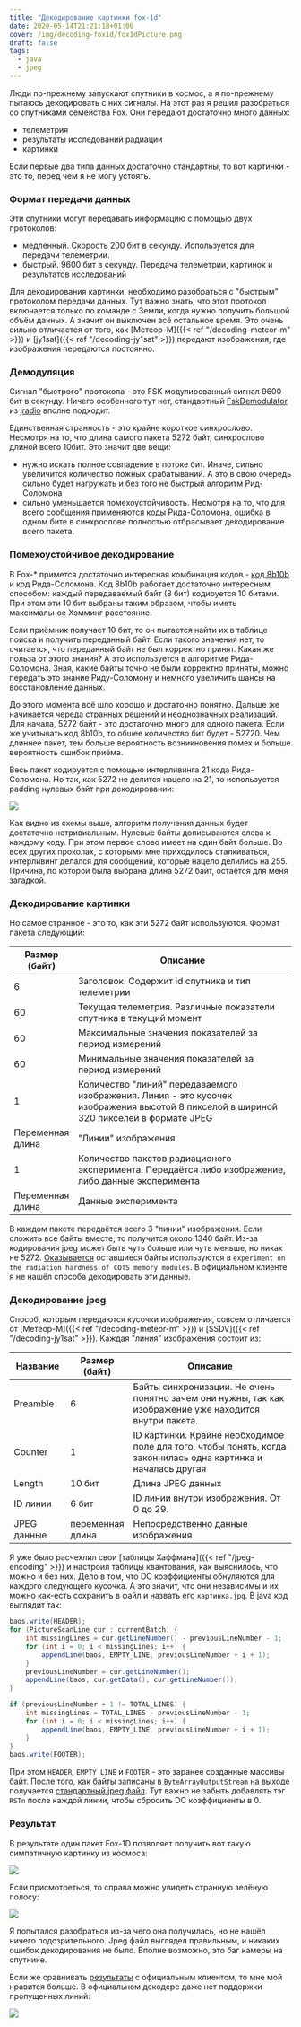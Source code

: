 ```yaml
---
title: "Декодирование картинки fox-1d"
date: 2020-05-14T21:21:18+01:00
cover: /img/decoding-fox1d/fox1dPicture.png
draft: false
tags:
  - java
  - jpeg
---
```


Люди по-прежнему запускают спутники в космос, а я по-прежнему пытаюсь декодировать с них сигналы. На этот раз я решил разобраться со спутниками семейства Fox. Они передают достаточно много данных:
 
 * телеметрия
 * результаты исследований радиации
 * картинки
 
Если первые два типа данных достаточно стандартны, то вот картинки - это то, перед чем я не могу устоять.

### Формат передачи данных

Эти спутники могут передавать информацию с помощью двух протоколов:

 * медленный. Скорость 200 бит в секунду. Используется для передачи телеметрии.
 * быстрый. 9600 бит в секунду. Передача телеметрии, картинок и результатов исследований

Для декодирования картинки, необходимо разобраться с "быстрым" протоколом передачи данных. Тут важно знать, что этот протокол включается только по команде с Земли, когда нужно получить большой объём данных. А значит он выключен всё остальное время. Это очень сильно отличается от того, как [Метеор-М]({{< ref "/decoding-meteor-m" >}}) и [jy1sat]({{< ref "/decoding-jy1sat" >}}) передают изображения, где изображения передаются постоянно.

### Демодуляция

Сигнал "быстрого" протокола - это FSK модулированный сигнал 9600 бит в секунду. Ничего особенного тут нет, стандартный [FskDemodulator](https://github.com/dernasherbrezon/jradio/blob/master/src/main/java/ru/r2cloud/jradio/demod/FskDemodulator.java) из [jradio](https://github.com/dernasherbrezon/jradio) вполне подходит. 

Единственная странность - это крайне короткое синхрослово. Несмотря на то, что длина самого пакета 5272 байт, синхрослово длиной всего 10бит. Это значит две вещи:

 * нужно искать полное совпадение в потоке бит. Иначе, сильно увеличится количество ложных срабатываний. А это в свою очередь сильно будет нагружать и без того не быстрый алгоритм Рид-Соломона
 * сильно уменьшается помехоустойчивость. Несмотря на то, что для всего сообщения применяются коды Рида-Соломона, ошибка в одном бите в синхрослове полностью отбрасывает декодирование всего пакета.
 
### Помехоустойчивое декодирование

В Fox-* примется достаточно интересная комбинация кодов - [код 8b10b](https://en.wikipedia.org/wiki/8b/10b_encoding) и код Рида-Соломона. Код 8b10b работает достаточно интересным способом: каждый передаваемый байт (8 бит) кодируется 10 битами. При этом эти 10 бит выбраны таким образом, чтобы иметь максимальное Хэмминг расстояние.

Если приёмник получает 10 бит, то он пытается найти их в таблице поиска и получить переданный байт. Если такого значения нет, то считается, что переданный байт не был корректно принят. Какая же польза от этого знания? А это используется в алгоритме Рида-Соломона. Зная, какие байты точно не были корректно приняты, можно передать это знание Риду-Соломону и немного увеличить шансы на восстановление данных.

До этого момента всё шло хорошо и достаточно понятно. Дальше же начинается череда странных решений и неоднозначных реализаций. Для начала, 5272 байт - это достаточно много для одного пакета. Если же учитывать код 8b10b, то общее количество бит будет - 52720. Чем длиннее пакет, тем больше вероятность возникновения помех и больше вероятность ошибок приёма.

Весь пакет кодируется с помощью интерливинга 21 кода Рида-Соломона. Но так, как 5272 не делится нацело на 21, то используется padding нулевых байт при декодировании:

![](/img/decoding-fox1d/4.png)

Как видно из схемы выше, алгоритм получения данных будет достаточно нетривиальным. Нулевые байты дописываются слева к каждому коду. При этом первое слово имеет на один байт больше. Во всех других проколах, с которыми мне приходилось сталкиваться, интерливинг делался для сообщений, которые нацело делились на 255. Причина, по которой была выбрана длина 5272 байт, остаётся для меня загадкой.

### Декодирование картинки

Но самое странное - это то, как эти 5272 байт используются. Формат пакета следующий:

<table>
	<thead>
		<tr>
			<th style="width: 20%">Размер (байт)</th>
			<th>Описание</th>
		</tr>
	</thead>
	<tbody>
		<tr>	
			<td>6</td>
			<td>Заголовок. Содержит id спутника и тип телеметрии</td>
		</tr>
		<tr>	
			<td>60</td>
			<td>Текущая телеметрия. Различные показатели спутника в текущий момент</td>
		</tr>
		<tr>	
			<td>60</td>
			<td>Максимальные значения показателей за период измерений</td>
		</tr>
		<tr>	
			<td>60</td>
			<td>Минимальные значения показателей за период измерений</td>
		</tr>
		<tr>	
			<td>1</td>
			<td>Количество "линий" передаваемого изображения. Линия - это кусочек изображения высотой 8 пикселой в шириной 320 пикселей в формате JPEG</td>
		</tr>
		<tr>	
			<td>Переменная длина</td>
			<td>"Линии" изображения</td>
		</tr>
		<tr>	
			<td>1</td>
			<td>Количество пакетов радиационого эксперимента. Передаётся либо изображение, либо данные эксперимента</td>
		</tr>
		<tr>	
			<td>Переменная длина</td>
			<td>Данные эксперимента</td>
		</tr>
	</tbody>
</table>

В каждом пакете передаётся всего 3 "линии" изображения. Если сложить все байты вместе, то получится около 1340 байт. Из-за кодирования jpeg может быть чуть больше или чуть меньше, но никак не 5272. [Оказывается](https://github.com/ac2cz/FoxTelem/issues/632) оставшиеся байты используются в ```experiment on the radiation hardness of COTS memory modules```. В официальном клиенте я не нашёл способа декодировать эти данные.

### Декодирование jpeg

Способ, которым передаются кусочки изображения, совсем отличается от [Метеор-М]({{< ref "/decoding-meteor-m" >}}) и [SSDV]({{< ref "/decoding-jy1sat" >}}). Каждая "линия" изображения состоит из:

<table>
	<thead>
		<tr>
			<th style="width: 20%">Название</th>
			<th style="width: 20%">Размер (байт)</th>
			<th>Описание</th>
		</tr>
	</thead>
	<tbody>
		<tr>	
			<td>Preamble</td>
			<td>6</td>
			<td>Байты синхронизации. Не очень понятно зачем они нужны, так как изображение уже находится внутри пакета.</td>
		</tr>
		<tr>	
			<td>Counter</td>
			<td>1</td>
			<td>ID картинки. Крайне необходимое поле для того, чтобы понять, когда закончилась одна картинка и началась другая</td>
		</tr>
		<tr>	
			<td>Length</td>
			<td>10 бит</td>
			<td>Длина JPEG данных</td>
		</tr>
		<tr>	
			<td>ID линии</td>
			<td>6 бит</td>
			<td>ID линии внутри изображения. От 0 до 29.</td>
		</tr>		
		<tr>	
			<td>JPEG данные</td>
			<td>переменная длина</td>
			<td>Непосредственно данные изображения</td>
		</tr>		
	</tbody>
</table>

Я уже было расчехлил свои [таблицы Хаффмана]({{< ref "/jpeg-encoding" >}}) и настроил таблицы квантования, как выяснилось, что можно и без них. Дело в том, что DC коэффициенты обнуляются для каждого следующего кусочка. А это значит, что они независимы и их можно как-есть сохранить в файл и назвать его ```картинка.jpg```. В java код выглядит так:

```java
baos.write(HEADER);
for (PictureScanLine cur : currentBatch) {
	int missingLines = cur.getLineNumber() - previousLineNumber - 1;
	for (int i = 0; i < missingLines; i++) {
		appendLine(baos, EMPTY_LINE, previousLineNumber + i + 1);
	}
	previousLineNumber = cur.getLineNumber();
	appendLine(baos, cur.getData(), cur.getLineNumber());
}

if (previousLineNumber + 1 != TOTAL_LINES) {
	int missingLines = TOTAL_LINES - previousLineNumber - 1;
	for (int i = 0; i < missingLines; i++) {
		appendLine(baos, EMPTY_LINE, previousLineNumber + i + 1);
	}
}
baos.write(FOOTER);
```

При этом ```HEADER```, ```EMPTY_LINE``` и ```FOOTER``` - это заранее созданные массивы байт. После того, как байты записаны в ```ByteArrayOutputStream``` на выходе получается [стандартный jpeg файл](https://en.wikipedia.org/wiki/JPEG#Syntax_and_structure). Тут важно не забыть добавлять тэг ```RSTn``` после каждой линии, чтобы сбросить DC коэффициенты в 0. 

### Результат

В результате один пакет Fox-1D позволяет получить вот такую симпатичную картинку из космоса:

![](/img/decoding-fox1d/fox1dPicture.png)

Если присмотреться, то справа можно увидеть странную зелёную полосу:

![](/img/decoding-fox1d/2.png)

Я попытался разобраться из-за чего она получилась, но не нашёл ничего подозрительного. Jpeg файл выглядел правильным, и никаких ошибок декодирования не было. Вполне возможно, это баг камеры на спутнике.

Если же сравнивать [результаты](http://www.amsat.org/tlm/showImages.php?id=4) с официальным клиентом, то мне мой нравится больше. В официальном декодере даже нет поддержки пропущенных линий:

![](/img/decoding-fox1d/4_69_831012_1.jpg)